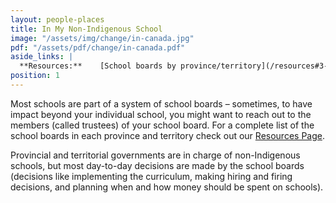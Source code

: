 ```yaml
---
layout: people-places
title: In My Non-Indigenous School
image: "/assets/img/change/in-canada.jpg"
pdf: "/assets/pdf/change/in-canada.pdf"
aside_links: |
  **Resources:**    [School boards by province/territory](/resources#3-school-boards-by-province-and-territory) 
position: 1
---
```


Most schools are part of a system of school boards – sometimes, to have impact beyond your individual school, you might want to reach out to the members (called trustees) of your school board. For a complete list of the school boards in each province and territory check out our [Resources Page](/resources).

Provincial and territorial governments are in charge of non-Indigenous schools, but most day-to-day decisions are made by the school boards (decisions like implementing the curriculum, making hiring and firing decisions, and planning when and how money should be spent on schools).

